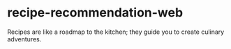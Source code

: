# recipe-recommendation-web
Recipes are like a roadmap to the kitchen; they guide you to create culinary adventures.
